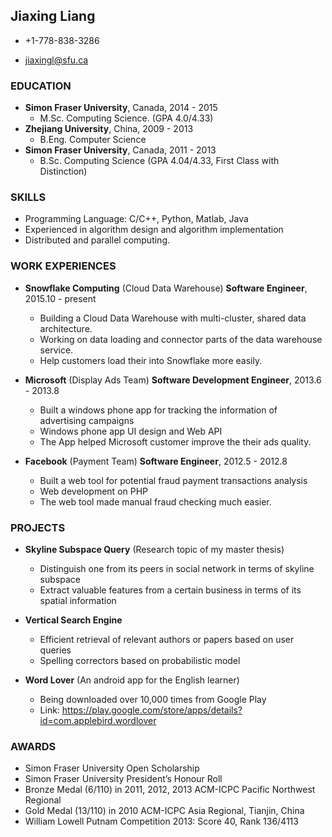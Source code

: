 ## Jiaxing Liang

*   +1-778-838-3286

*   jiaxingl@sfu.ca 

### EDUCATION 

*   **Simon Fraser University**, Canada, 2014 - 2015 
    -   M.Sc. Computing Science. (GPA 4.0/4.33)
*   **Zhejiang University**, China, 2009 - 2013
    -   B.Eng. Computer Science
*   **Simon Fraser University**, Canada, 2011 - 2013 
    -   B.Sc. Computing Science (GPA 4.04/4.33, First Class with Distinction)

### SKILLS

*   Programming Language: C/C++, Python, Matlab, Java
*   Experienced in algorithm design and algorithm implementation
*   Distributed and parallel computing.

### WORK EXPERIENCES
*   **Snowflake Computing** (Cloud Data Warehouse) **Software Engineer**, 2015.10 - present
    -   Building a Cloud Data Warehouse with multi-cluster, shared data architecture.
    -   Working on data loading and connector parts of the data warehouse service.
    -   Help customers load their into Snowflake more easily.

*   **Microsoft** (Display Ads Team) **Software Development Engineer**, 2013.6 - 2013.8 
    -   Built a windows phone app for tracking the information of advertising campaigns
    -   Windows phone app UI design and Web API
    -   The App helped Microsoft customer improve the their ads quality.

*   **Facebook** (Payment Team) **Software Engineer**, 2012.5 - 2012.8
    -   Built a web tool for potential fraud payment transactions analysis 
    -   Web development on PHP
    -   The web tool made manual fraud checking much easier.

### PROJECTS

*   **Skyline Subspace Query** (Research topic of my master thesis)
    -   Distinguish one from its peers in social network in terms of skyline subspace
    -	Extract valuable features from a certain business in terms of its spatial information

*   **Vertical Search Engine**

    -   Efficient retrieval of relevant authors or papers based on user queries
    -   Spelling correctors based on probabilistic model

*   **Word Lover** (An android app for the English learner)

    -   Being downloaded over 10,000 times from Google Play
    -   Link: https://play.google.com/store/apps/details?id=com.applebird.wordlover

### AWARDS

*   Simon Fraser University Open Scholarship 
*   Simon Fraser University President’s Honour Roll
*   Bronze Medal (6/110) in 2011, 2012, 2013 ACM-ICPC Pacific Northwest Regional 
*   Gold Medal (13/110) in 2010 ACM-ICPC Asia Regional, Tianjin, China
*   William Lowell Putnam Competition 2013: Score 40, Rank 136/4113

